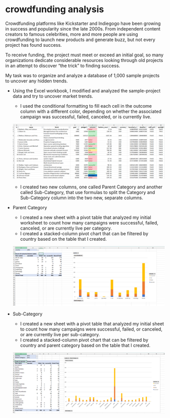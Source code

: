 # crowdfunding analysis

Crowdfunding platforms like Kickstarter and Indiegogo have been growing in success and popularity since the late 2000s. From independent content creators to famous celebrities, more and more people are using crowdfunding to launch new products and generate buzz, but not every project has found success.

To receive funding, the project must meet or exceed an initial goal, so many organizations dedicate considerable resources looking through old projects in an attempt to discover “the trick” to finding success.

My task was to  organize and analyze a database of 1,000 sample projects to uncover any hidden trends.

* Using the Excel workbook, I modified and analyzed the sample-project data and try to uncover market trends.
  * I used the conditional formatting to fill each cell in the outcome column with a different color, depending on whether the associated campaign was successful, failed, canceled, or is currently live.

  ![Alt text](<Screenshot 2023-10-25 110338.png>)

  * I created two new columns, one called Parent Category and another called Sub-Category, that use formulas to split the Category and Sub-Category column into the two new, separate columns.
* Parent Category
     * I created a new sheet with a pivot table that analyzed my  initial worksheet to count how many campaigns were successful, failed, canceled, or are currently live per category.
     * I created a stacked-column pivot chart that can be filtered by country based on the table that I created.

    ![Alt text](<Screenshot 2023-10-25 111538.png>)

* Sub-Category
    * I created a new sheet with a pivot table that analyzed my initial sheet to count how many campaigns were successful, failed, or canceled, or are currently live per sub-category.
    * I created a stacked-column pivot chart that can be filtered by country and parent category based on the table that I created.

    ![Alt text](<Screenshot 2023-10-25 111455.png>)
